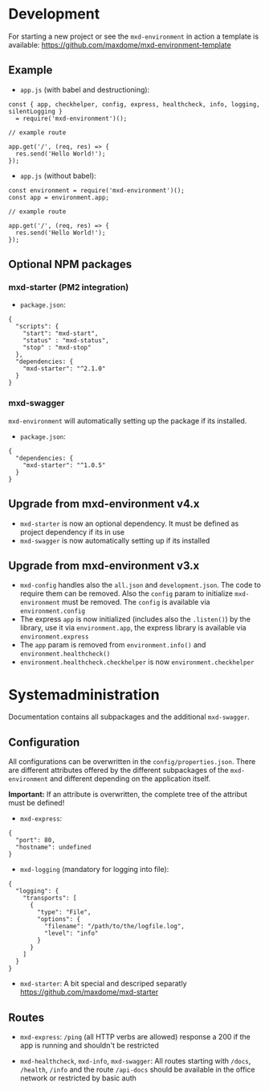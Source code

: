 # Development

For starting a new project or see the `mxd-environment` in action a template is available:
https://github.com/maxdome/mxd-environment-template

## Example

* `app.js` (with babel and destructioning):
  
```
const { app, checkhelper, config, express, healthcheck, info, logging, silentLogging }
  = require('mxd-environment')();
  
// example route
  
app.get('/', (req, res) => {
  res.send('Hello World!');
});  
```
  
* `app.js` (without babel):
  
```
const environment = require('mxd-environment')();
const app = environment.app;

// example route

app.get('/', (req, res) => {
  res.send('Hello World!');
});
```

## Optional NPM packages

### mxd-starter (PM2 integration)

* `package.json`:

```
{
  "scripts": {
    "start": "mxd-start",
    "status" : "mxd-status",
    "stop" : "mxd-stop"
  },
  "dependencies: {
    "mxd-starter": "^2.1.0"
  }
}
```

### mxd-swagger

`mxd-environment` will automatically setting up the package if its installed.

* `package.json`:

```
{
  "dependencies: {
    "mxd-starter": "^1.0.5"
  }
}
```

## Upgrade from mxd-environment v4.x

* `mxd-starter` is now an optional dependency. It must be defined as project dependency if its in use 
* `mxd-swagger` is now automatically setting up if its installed


## Upgrade from mxd-environment v3.x

* `mxd-config` handles also the `all.json` and `development.json`. The code to require them can be removed. Also the 
`config` param to initialize `mxd-environment` must be removed. The `config` is available via `environment.config`
* The express `app` is now initialized (includes also the `.listen()`) by the library, use it via `environment.app`, 
the express library is available via `environment.express`
* The `app` param is removed from `environment.info()` and `environment.healthcheck()`
* `environment.healthcheck.checkhelper` is now `environment.checkhelper`


# Systemadministration

Documentation contains all subpackages and the additional `mxd-swagger`.

## Configuration

All configurations can be overwritten in the `config/properties.json`.
There are different attributes offered by the different subpackages of the `mxd-environment` and different depending on 
the application itself.

**Important:** If an attribute is overwritten, the complete tree of the attribut must be defined!

* `mxd-express`:
```
{
  "port": 80,
  "hostname": undefined
}
```

* `mxd-logging` (mandatory for logging into file):
```
{
  "logging": {
    "transports": [
      { 
        "type": "File",
        "options": { 
          "filename": "/path/to/the/logfile.log",
          "level": "info"
        }
      }
    ]
  }
}
```

* `mxd-starter`: A bit special and descriped separatly https://github.com/maxdome/mxd-starter

## Routes

* `mxd-express`: `/ping` (all HTTP verbs are allowed) response a 200 if the app is running and shouldn't be restricted

* `mxd-healthcheck`, `mxd-info`, `mxd-swagger`: All routes starting with `/docs`, `/health`, `/info` and the route 
`/api-docs` should be available in the office network or restricted by basic auth
